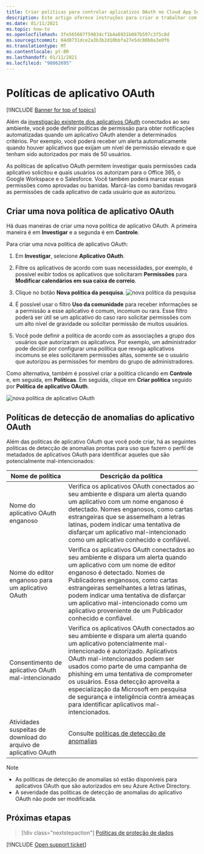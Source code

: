 ```yaml
---
title: Criar políticas para controlar aplicativos OAuth no Cloud App Security
description: Este artigo oferece instruções para criar e trabalhar com políticas de permissão de aplicativo no Microsoft Cloud App Security.
ms.date: 01/11/2021
ms.topic: how-to
ms.openlocfilehash: 3fe565607f59834cf1b4a6931b087b597c3f5c8d
ms.sourcegitcommit: 04d8731dce2a3b3b2d10bbfa27e5dc80b0a3e0f6
ms.translationtype: MT
ms.contentlocale: pt-BR
ms.lasthandoff: 01/11/2021
ms.locfileid: "98062695"
---
```

# <a name="oauth-app-policies"></a>Políticas de aplicativo OAuth

[!INCLUDE [Banner for top of topics](includes/banner.md)]

Além da [investigação existente dos aplicativos OAuth](manage-app-permissions.md) conectados ao seu ambiente, você pode definir políticas de permissão para obter notificações automatizadas quando um aplicativo OAuth atender a determinados critérios. Por exemplo, você poderá receber um alerta automaticamente quando houver aplicativos que exijam um nível de permissão elevado e que tenham sido autorizados por mais de 50 usuários.

As políticas de aplicativo OAuth permitem investigar quais permissões cada aplicativo solicitou e quais usuários os autorizam para o Office 365, o Google Workspace e o Salesforce. Você também poderá marcar essas permissões como aprovadas ou banidas. Marcá-las como banidas revogará as permissões de cada aplicativo de cada usuário que as autorizou.

## <a name="create-a-new-oauth-app-policy"></a>Criar uma nova política de aplicativo OAuth

Há duas maneiras de criar uma nova política de aplicativo OAuth. A primeira maneira é em **Investigar** e a segunda é em **Controle**.

Para criar uma nova política de aplicativo OAuth:

1. Em **Investigar**, selecione **Aplicativo OAuth**.

1. Filtre os aplicativos de acordo com suas necessidades, por exemplo, é possível exibir todos os aplicativos que solicitaram **Permissões** para **Modificar calendários em sua caixa de correio**.
1. Clique no botão **Nova política da pesquisa**.
    ![nova política da pesquisa](media/app-permissions-filter.png)
1. É possível usar o filtro **Uso da comunidade** para receber informações se a permissão a esse aplicativo é comum, incomum ou rara. Esse filtro poderá ser útil se um aplicativo do caso raro solicitar permissões com um alto nível de gravidade ou solicitar permissão de muitos usuários.
1. Você pode definir a política de acordo com as associações a grupo dos usuários que autorizaram os aplicativos. Por exemplo, um administrador pode decidir por configurar uma política que revoga aplicativos incomuns se eles solicitarem permissões altas, somente se o usuário que autorizou as permissões for membro do grupo de administradores.

Como alternativa, também é possível criar a política clicando em **Controle** e, em seguida, em **Políticas**. Em seguida, clique em **Criar política** seguido por **Política de aplicativo OAuth**.

   ![nova política de aplicativo OAuth](media/app-permissions-policy.png)

## <a name="oauth-app-anomaly-detection-policies"></a>Políticas de detecção de anomalias do aplicativo OAuth

Além das políticas de aplicativo OAuth que você pode criar, há as seguintes políticas de detecção de anomalias prontas para uso que fazem o perfil de metadados de aplicativos OAuth para identificar aqueles que são potencialmente mal-intencionados:

| Nome de política | Descrição da política |
| --- | --- |
| Nome do aplicativo OAuth enganoso | Verifica os aplicativos OAuth conectados ao seu ambiente e dispara um alerta quando um aplicativo com um nome enganoso é detectado. Nomes enganosos, como cartas estrangeiras que se assemelham a letras latinas, podem indicar uma tentativa de disfarçar um aplicativo mal-intencionado como um aplicativo conhecido e confiável. |
| Nome do editor enganoso para um aplicativo OAuth | Verifica os aplicativos OAuth conectados ao seu ambiente e dispara um alerta quando um aplicativo com um nome de editor enganoso é detectado. Nomes de Publicadores enganosos, como cartas estrangeiras semelhantes a letras latinas, podem indicar uma tentativa de disfarçar um aplicativo mal-intencionado como um aplicativo proveniente de um Publicador conhecido e confiável. |
| Consentimento de aplicativo OAuth mal-intencionado | Verifica os aplicativos OAuth conectados ao seu ambiente e dispara um alerta quando um aplicativo potencialmente mal-intencionado é autorizado. Aplicativos OAuth mal-intencionados podem ser usados como parte de uma campanha de phishing em uma tentativa de comprometer os usuários. Essa detecção aproveita a especialização da Microsoft em pesquisa de segurança e inteligência contra ameaças para identificar aplicativos mal-intencionados. |
| Atividades suspeitas de download do arquivo de aplicativo OAuth | Consulte [políticas de detecção de anomalias](anomaly-detection-policy.md#suspicious-oauth-app-file-download-activities) |

<!--
| OAuth apps authorized by external users | Scans OAuth apps connected to your environment and triggers an alert when an app was authorized by an external user. |
| OAuth apps with high permissions and rare community use – Google | Scans OAuth apps connected to your environment and triggers an alert for apps with high permissions and rare community use in Google. |
| OAuth apps with high permissions and rare community use – Office | Scans OAuth apps connected to your environment and triggers an alert for apps with high permissions and rare community use in Office. |
| OAuth apps with rare community use - Salesforce | Scans OAuth apps connected to your environment and triggers an alert for apps with rare community use in Salesforce. |
-->

> [!NOTE]
>
> - As políticas de detecção de anomalias só estão disponíveis para aplicativos OAuth que são autorizados em seu Azure Active Directory.
> - A severidade das políticas de detecção de anomalias do aplicativo OAuth não pode ser modificada.

## <a name="next-steps"></a>Próximas etapas

> [!div class="nextstepaction"]
> [Políticas de proteção de dados](data-protection-policies.md)

[!INCLUDE [Open support ticket](includes/support.md)]
